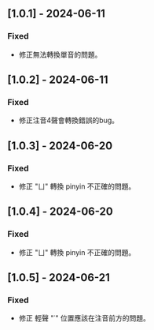 ## [1.0.1] - 2024-06-11

### Fixed

- 修正無法轉換單音的問題。

## [1.0.2] - 2024-06-11

### Fixed

- 修正注音4聲會轉換錯誤的bug。

## [1.0.3] - 2024-06-20

### Fixed

- 修正 "ㄩ" 轉換 pinyin 不正確的問題。

## [1.0.4] - 2024-06-20

### Fixed

- 修正 "ㄩ" 轉換 pinyin 不正確的問題。

## [1.0.5] - 2024-06-21

### Fixed

- 修正 輕聲 "˙" 位置應該在注音前方的問題。